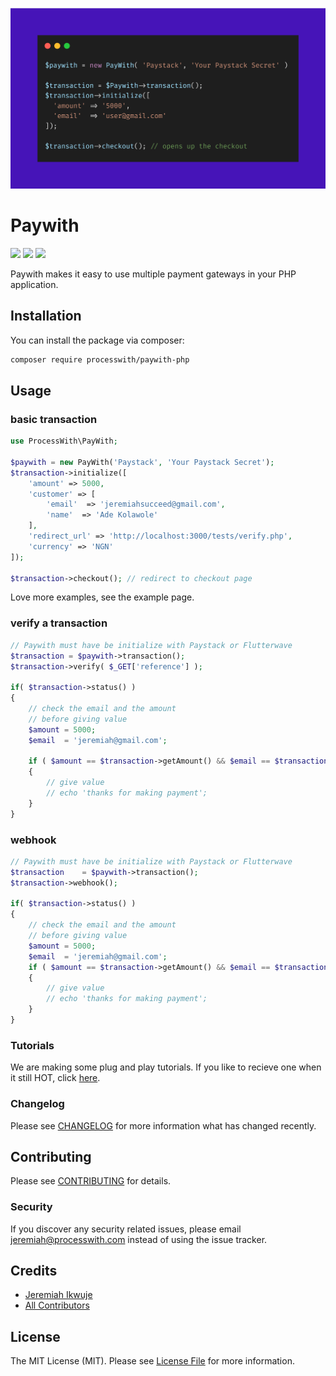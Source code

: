 <p align="center">
  <img src="https://raw.githubusercontent.com/processwith/processwith-assets/main/paywith-repo-featured%20image.png" alt="paywith repo image">
  <h1>Paywith</h1>
</p>

[![](https://img.shields.io/github/release/processwith/paywith-php.svg)](https://github.com/processwith/paywith-php/releases/)
[![](https://img.shields.io/github/license/processwith/paywith-php.svg)](https://github.com/processwith/paywith-php/blob/master/LICENSE)
[![](https://img.shields.io/travis/processwith/paywith-php.svg)](https://travis-ci.com/github/processwith/paywith-php/)

Paywith makes it easy to use multiple payment gateways in your PHP application.

## Installation

You can install the package via composer:

```bash
composer require processwith/paywith-php
```

## Usage

### basic transaction
``` php
use ProcessWith\PayWith;

$paywith = new PayWith('Paystack', 'Your Paystack Secret');
$transaction->initialize([
    'amount' => 5000,
    'customer' => [
        'email'  => 'jeremiahsucceed@gmail.com',
        'name'  => 'Ade Kolawole'
    ],
    'redirect_url' => 'http://localhost:3000/tests/verify.php',
    'currency' => 'NGN'
]);

$transaction->checkout(); // redirect to checkout page
```
Love more examples, see the example page.

### verify a transaction
``` php
// Paywith must have be initialize with Paystack or Flutterwave 
$transaction = $paywith->transaction();
$transaction->verify( $_GET['reference'] );

if( $transaction->status() )
{
    // check the email and the amount
    // before giving value
    $amount = 5000;
    $email  = 'jeremiah@gmail.com';

    if ( $amount == $transaction->getAmount() && $email == $transaction->getEmail() )
    {
        // give value
        // echo 'thanks for making payment';
    }
}
```

### webhook
``` php
// Paywith must have be initialize with Paystack or Flutterwave 
$transaction    = $paywith->transaction();
$transaction->webhook();

if( $transaction->status() )
{
    // check the email and the amount
    // before giving value
    $amount = 5000;
    $email  = 'jeremiah@gmail.com';
    if ( $amount == $transaction->getAmount() && $email == $transaction->getEmail() )
    {
        // give value
        // echo 'thanks for making payment';
    }
}
```

### Tutorials
We are making some plug and play tutorials. If you like to recieve one when it still HOT, click [here](#).

### Changelog

Please see [CHANGELOG](CHANGELOG.md) for more information what has changed recently.

## Contributing

Please see [CONTRIBUTING](CONTRIBUTING.md) for details.

### Security

If you discover any security related issues, please email jeremiah@processwith.com instead of using the issue tracker.

## Credits

- [Jeremiah Ikwuje](https://github.com/ijsucceed)
- [All Contributors](../../contributors)

## License

The MIT License (MIT). Please see [License File](LICENSE.md) for more information.